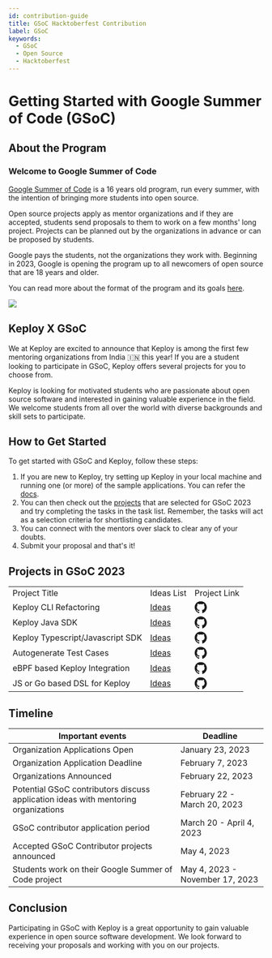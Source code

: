 ```yaml
---
id: contribution-guide
title: GSoC Hacktoberfest Contribution
label: GSoC
keywords:
  - GSoC
  - Open Source
  - Hacktoberfest
---
```


# Getting Started with Google Summer of Code (GSoC)

## About the Program

### Welcome to Google Summer of Code

[Google Summer of Code](https://summerofcode.withgoogle.com/) is a 16 years old program, run every summer, with the
intention of bringing more students into open source.

Open source projects apply as mentor organizations and if they are accepted, students send proposals to them to work on
a few months' long project. Projects can be planned out by the organizations in advance or can be proposed by students.

Google pays the students, not the organizations they work with. Beginning in 2023, Google is opening the program up to
all newcomers of open source that are 18 years and older.

You can read more about the format of the program and its goals [here](https://google.github.io/gsocguides/mentor/).

<img src="/docs/img/gsoc-banner.png"/>

## Keploy X GSoC

We at Keploy are excited to announce that Keploy is among the first few mentoring organizations from India 🇮🇳 this
year! If you are a student looking to participate in GSoC, Keploy offers several projects for you to choose from.

Keploy is looking for motivated students who are passionate about open source software and interested in gaining
valuable experience in the field. We welcome students from all over the world with diverse backgrounds and skill sets to
participate.

## How to Get Started

To get started with GSoC and Keploy, follow these steps:

1. If you are new to Keploy, try setting up Keploy in your local machine and running one (or more) of the sample
   applications. You can refer the [docs](#docs).
2. You can then check out the [projects](#projects) that are selected for GSoC 2023 and try completing the tasks in the
   task list. Remember, the tasks will act as a selection criteria for shortlisting candidates.
3. You can connect with the mentors over slack to clear any of your doubts.
4. Submit your proposal and that's it!

## Projects in GSoC 2023

<table>
  <tr>
    <td>Project Title</td>
    <td>Ideas List</td>
    <td>Project Link</td>
  </tr>
  <tr>
    <td>Keploy CLI Refactoring</td>
    <td><a href="https://github.com/keploy/gsoc/tree/main/2023#1-keploy-cli-refactoring" alt='Idea List'>Ideas</a></td>
    <td ><a style={{display:"flex",justifyContent:"center",alignItems:"center"}} href="https://github.com/keploy/keploy"  alt="project link">
    <svg xmlns="http://www.w3.org/2000/svg" viewBox="0 0 24 24" fill="currentColor" width="24px" height="24px">
        <path d="M12 .3c-6.63 0-12 5.37-12 12 0 5.3 3.438 9.8 8.205 11.385.6.11.82-.258.82-.577 0-.285-.01-1.04-.015-2.04-3.338.724-4.042-1.61-4.042-1.61-.546-1.387-1.333-1.758-1.333-1.758-1.09-.746.083-.73.083-.73 1.205.085 1.838 1.236 1.838 1.236 1.07 1.835 2.809 1.304 3.495.997.108-.776.417-1.305.76-1.605-2.665-.3-5.466-1.332-5.466-5.93 0-1.31.465-2.385 1.236-3.22-.135-.302-.54-1.523.105-3.176 0 0 1.005-.322 3.3 1.23.96-.267 1.98-.399 3-.405 1.02.006 2.04.138 3 .405 2.28-1.552 3.285-1.23 3.285-1.23.645 1.653.24 2.874.12 3.176.765.835 1.23 1.91 1.23 3.22 0 4.61-2.805 5.625-5.475 5.92.42.36.81 1.096.81 2.215 0 1.604-.015 2.894-.015 3.284 0 .315.21.688.825.576 4.77-1.585 8.205-6.086 8.205-11.385 0-6.63-5.37-12-12-12z"/>
</svg>
</a></td>
  </tr>
  <tr>
    <td>Keploy Java SDK</td>
    <td><a href="https://github.com/keploy/gsoc/tree/main/2023#2-keploy-java-sdk" alt="Ideas Lst">Ideas</a></td>
    <td><a style={{display:"flex",justifyContent:"center",alignItems:"center"}} href="https://github.com/keploy/java-sdk"  alt="project link">
       <svg xmlns="http://www.w3.org/2000/svg" viewBox="0 0 24 24" fill="currentColor" width="24px" height="24px">
        <path d="M12 .3c-6.63 0-12 5.37-12 12 0 5.3 3.438 9.8 8.205 11.385.6.11.82-.258.82-.577 0-.285-.01-1.04-.015-2.04-3.338.724-4.042-1.61-4.042-1.61-.546-1.387-1.333-1.758-1.333-1.758-1.09-.746.083-.73.083-.73 1.205.085 1.838 1.236 1.838 1.236 1.07 1.835 2.809 1.304 3.495.997.108-.776.417-1.305.76-1.605-2.665-.3-5.466-1.332-5.466-5.93 0-1.31.465-2.385 1.236-3.22-.135-.302-.54-1.523.105-3.176 0 0 1.005-.322 3.3 1.23.96-.267 1.98-.399 3-.405 1.02.006 2.04.138 3 .405 2.28-1.552 3.285-1.23 3.285-1.23.645 1.653.24 2.874.12 3.176.765.835 1.23 1.91 1.23 3.22 0 4.61-2.805 5.625-5.475 5.92.42.36.81 1.096.81 2.215 0 1.604-.015 2.894-.015 3.284 0 .315.21.688.825.576 4.77-1.585 8.205-6.086 8.205-11.385 0-6.63-5.37-12-12-12z"/>
</svg> 
    </a></td>
  </tr>
  <tr>
    <td>Keploy Typescript/Javascript SDK</td>
    <td><a href="https://github.com/keploy/gsoc/tree/main/2023#3-keploy-typescriptjavascript-sdk" alt="Ideas Lst">Ideas</a></td>
    <td><a style={{display:"flex",justifyContent:"center",alignItems:"center"}} href="https://github.com/keploy/typescript-sdk"  alt="project link">
        <svg xmlns="http://www.w3.org/2000/svg" viewBox="0 0 24 24" fill="currentColor" width="24px" height="24px">
        <path d="M12 .3c-6.63 0-12 5.37-12 12 0 5.3 3.438 9.8 8.205 11.385.6.11.82-.258.82-.577 0-.285-.01-1.04-.015-2.04-3.338.724-4.042-1.61-4.042-1.61-.546-1.387-1.333-1.758-1.333-1.758-1.09-.746.083-.73.083-.73 1.205.085 1.838 1.236 1.838 1.236 1.07 1.835 2.809 1.304 3.495.997.108-.776.417-1.305.76-1.605-2.665-.3-5.466-1.332-5.466-5.93 0-1.31.465-2.385 1.236-3.22-.135-.302-.54-1.523.105-3.176 0 0 1.005-.322 3.3 1.23.96-.267 1.98-.399 3-.405 1.02.006 2.04.138 3 .405 2.28-1.552 3.285-1.23 3.285-1.23.645 1.653.24 2.874.12 3.176.765.835 1.23 1.91 1.23 3.22 0 4.61-2.805 5.625-5.475 5.92.42.36.81 1.096.81 2.215 0 1.604-.015 2.894-.015 3.284 0 .315.21.688.825.576 4.77-1.585 8.205-6.086 8.205-11.385 0-6.63-5.37-12-12-12z"/>
</svg>
    </a></td>
  </tr>
  <tr>
    <td>Autogenerate Test Cases</td>
    <td><a href="https://github.com/keploy/gsoc/tree/main/2023#3-keploy-typescriptjavascript-sdk" alt="Ideas Lst">Ideas</a></td>
    <td><a style={{display:"flex",justifyContent:"center",alignItems:"center"}} href="https://github.com/keploy/keploy/issues/24"  alt="project link">
        <svg xmlns="http://www.w3.org/2000/svg" viewBox="0 0 24 24" fill="currentColor" width="24px" height="24px">
        <path d="M12 .3c-6.63 0-12 5.37-12 12 0 5.3 3.438 9.8 8.205 11.385.6.11.82-.258.82-.577 0-.285-.01-1.04-.015-2.04-3.338.724-4.042-1.61-4.042-1.61-.546-1.387-1.333-1.758-1.333-1.758-1.09-.746.083-.73.083-.73 1.205.085 1.838 1.236 1.838 1.236 1.07 1.835 2.809 1.304 3.495.997.108-.776.417-1.305.76-1.605-2.665-.3-5.466-1.332-5.466-5.93 0-1.31.465-2.385 1.236-3.22-.135-.302-.54-1.523.105-3.176 0 0 1.005-.322 3.3 1.23.96-.267 1.98-.399 3-.405 1.02.006 2.04.138 3 .405 2.28-1.552 3.285-1.23 3.285-1.23.645 1.653.24 2.874.12 3.176.765.835 1.23 1.91 1.23 3.22 0 4.61-2.805 5.625-5.475 5.92.42.36.81 1.096.81 2.215 0 1.604-.015 2.894-.015 3.284 0 .315.21.688.825.576 4.77-1.585 8.205-6.086 8.205-11.385 0-6.63-5.37-12-12-12z"/>
</svg></a></td>
  </tr>
  <tr>
    <td>eBPF based Keploy Integration</td>
    <td><a href="https://github.com/keploy/gsoc/tree/main/2023#5-ebpf-based-keploy-integration" alt="Ideas Lst">Ideas</a></td>
    <td><a style={{display:"flex",justifyContent:"center",alignItems:"center"}} href="https://github.com/keploy/keploy"  alt="project link">
      <svg xmlns="http://www.w3.org/2000/svg" viewBox="0 0 24 24" fill="currentColor" width="24px" height="24px">
        <path d="M12 .3c-6.63 0-12 5.37-12 12 0 5.3 3.438 9.8 8.205 11.385.6.11.82-.258.82-.577 0-.285-.01-1.04-.015-2.04-3.338.724-4.042-1.61-4.042-1.61-.546-1.387-1.333-1.758-1.333-1.758-1.09-.746.083-.73.083-.73 1.205.085 1.838 1.236 1.838 1.236 1.07 1.835 2.809 1.304 3.495.997.108-.776.417-1.305.76-1.605-2.665-.3-5.466-1.332-5.466-5.93 0-1.31.465-2.385 1.236-3.22-.135-.302-.54-1.523.105-3.176 0 0 1.005-.322 3.3 1.23.96-.267 1.98-.399 3-.405 1.02.006 2.04.138 3 .405 2.28-1.552 3.285-1.23 3.285-1.23.645 1.653.24 2.874.12 3.176.765.835 1.23 1.91 1.23 3.22 0 4.61-2.805 5.625-5.475 5.92.42.36.81 1.096.81 2.215 0 1.604-.015 2.894-.015 3.284 0 .315.21.688.825.576 4.77-1.585 8.205-6.086 8.205-11.385 0-6.63-5.37-12-12-12z"/>
</svg></a></td>
  </tr>
  <tr>
    <td>JS or Go based DSL for Keploy</td>
    <td><a href="https://github.com/keploy/gsoc/tree/main/2023#6-js-or-go-based-dsl-for-keploy" alt="Ideas Lst">Ideas</a></td>
    <td><a style={{display:"flex",justifyContent:"center",alignItems:"center"}} href="https://github.com/keploy/keploy"  alt="project link">
      <svg xmlns="http://www.w3.org/2000/svg" viewBox="0 0 24 24" fill="currentColor" width="24px" height="24px">
        <path d="M12 .3c-6.63 0-12 5.37-12 12 0 5.3 3.438 9.8 8.205 11.385.6.11.82-.258.82-.577 0-.285-.01-1.04-.015-2.04-3.338.724-4.042-1.61-4.042-1.61-.546-1.387-1.333-1.758-1.333-1.758-1.09-.746.083-.73.083-.73 1.205.085 1.838 1.236 1.838 1.236 1.07 1.835 2.809 1.304 3.495.997.108-.776.417-1.305.76-1.605-2.665-.3-5.466-1.332-5.466-5.93 0-1.31.465-2.385 1.236-3.22-.135-.302-.54-1.523.105-3.176 0 0 1.005-.322 3.3 1.23.96-.267 1.98-.399 3-.405 1.02.006 2.04.138 3 .405 2.28-1.552 3.285-1.23 3.285-1.23.645 1.653.24 2.874.12 3.176.765.835 1.23 1.91 1.23 3.22 0 4.61-2.805 5.625-5.475 5.92.42.36.81 1.096.81 2.215 0 1.604-.015 2.894-.015 3.284 0 .315.21.688.825.576 4.77-1.585 8.205-6.086 8.205-11.385 0-6.63-5.37-12-12-12z"/>
</svg></a></td>
  </tr>
</table>

<!-- ## Code Contribution Guidelines

When contributing to a Keploy project, please follow these guidelines:

- Fork the repository and create a new branch for your work.
- Write clear and concise commit messages.
- Follow the project's coding style and conventions.
- Write tests for your code and ensure they pass.
- Create a pull request and describe your changes in detail.

## Non-Code Contribution Guidelines

Non-code contributions to a Keploy project are also valuable. Some examples of non-code contributions include:

- Documentation: improving project documentation or writing new documentation.
- Translation: translating project documentation or software into a different language.
- Outreach: helping to promote the project to a wider audience.
- Design: creating logos, icons, or other design elements for the project.

If you are interested in making a non-code contribution to a Keploy project, please reach out to the project mentors to discuss how you can best contribute. -->

## Timeline

| Important events                                                                   | Deadline                        |
| ---------------------------------------------------------------------------------- | ------------------------------- |
| Organization Applications Open                                                     | January 23, 2023                |
| Organization Application Deadline                                                  | February 7, 2023                |
| Organizations Announced                                                            | February 22, 2023               |
| Potential GSoC contributors discuss application ideas with mentoring organizations | February 22 - March 20, 2023    |
| GSoC contributor application period                                                | March 20 - April 4, 2023        |
| Accepted GSoC Contributor projects announced                                       | May 4, 2023                     |
| Students work on their Google Summer of Code project                               | May 4, 2023 - November 17, 2023 |

## Conclusion

Participating in GSoC with Keploy is a great opportunity to gain valuable experience in open source software
development. We look forward to receiving your proposals and working with you on our projects.
